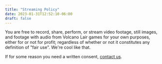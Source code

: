 ```yaml
---
title: "Streaming Policy"
date: 2023-01-31T12:52:10-06:00
draft: false
---
```


You are free to record, share, perform, or stream video footage, still images, and footage with audio from Volcano Lair games for your own purposes, either for or not for profit; regardless of whether or not it constitutes any definition of "fair use". We're cool like that.

If for some reason you need a written consent, [contact us](/contact).
